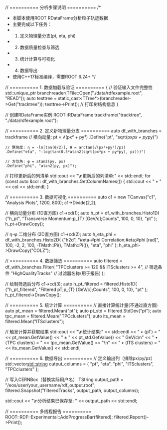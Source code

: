 // ========== 分析步骤说明 ==========
/*
 * 本脚本使用ROOT RDataFrame分析粒子轨迹数据
 * 主要完成以下任务：
 * 1. 定义物理量分支(pt, eta, phi)
 * 2. 数据质量检查与筛选
 * 3. 统计计算与可视化
 * 4. 数据导出
 * 使用C++17标准编译，需要ROOT 6.24+
 */

// ========== 1. 数据加载与验证 ==========
{
    // 验证输入文件完整性
    std::unique_ptr<TFile> branchreader(TFile::Open("./data/rdfexample.root", "READ"));
    auto testtree = static_cast<TTree*>(branchreader->Get("tracktree"));
    testtree->Print();  // 打印树结构信息
}

// 创建RDataFrame实例
ROOT::RDataFrame trackframe("tracktree", "./data/rdfexample.root");

// ========== 2. 定义新物理量分支 ==========
auto df_with_branches = trackframe
    // 横向动量: pt = √(px² + py²)
    .Define("pt",  "sqrt(px*px + py*py)")  
    
    // 赝快度: η = -ln[tan(θ/2)], θ = arctan(√(px²+py²)/pz)
    .Define("eta", "-log(tan(0.5*atan2(sqrt(px*px + py*py), pz)))")  
    
    // 方位角: φ = atan2(py, px)
    .Define("phi", "atan2(py, px)");       

// 打印更新后的列清单
std::cout << "\n更新后的列清单:" << std::endl;
for (const auto &col : df_with_branches.GetColumnNames()) {
    std::cout << " • " << col << std::endl;
}

// ========== 3. 数据可视化 ==========
auto c1 = new TCanvas("c1", "Analysis Plots", 1200, 800);
c1->Divide(2,2);

// 横向动量分布 (1D直方图)
c1->cd(1);
auto h_pt = df_with_branches.Histo1D(
    {"h_pt", "Transverse Momentum;p_{T} [GeV/c];Counts", 100, 0, 10}, 
    "pt"
);
h_pt->DrawCopy();

// η-φ 二维分布 (2D直方图)
c1->cd(2);
auto h_eta_phi = df_with_branches.Histo2D(
    {"h2d", "#eta-#phi Correlation;#eta;#phi [rad]", 
     100, -2, 2, 100, -TMath::Pi(), TMath::Pi()},
    "eta", "phi"
);
h_eta_phi->DrawCopy("COLZ");

// ========== 4. 数据筛选 ==========
auto filtered = df_with_branches.Filter(
    "TPCclusters >= 120 && ITSclusters >= 4",  // 筛选条件
    "HighQualityTracks"                        // 过滤器名称(用于报告)
);

// 绘制筛选后分布
c1->cd(3);
auto h_pt_filtered = filtered.Histo1D(
    {"h_pt_filtered", "Filtered pT;p_{T} [GeV/c];Counts", 100, 0, 10}, 
    "pt"
);
h_pt_filtered->DrawCopy();

// ========== 5. 统计计算 ==========
// 直接计算统计量(不通过直方图)
auto pt_mean = filtered.Mean("pt");
auto pt_std = filtered.StdDev("pt");
auto tpc_mean = filtered.Mean("TPCclusters");
auto its_mean = filtered.Mean("ITSclusters");

// 触发计算并获取结果
std::cout << "\n统计结果:" << std::endl
          << " • ⟨pT⟩ = " << pt_mean.GetValue() << " ± " << pt_std.GetValue() << " GeV/c\n"
          << " • ⟨TPC clusters⟩ = " << tpc_mean.GetValue() << "\n"
          << " • ⟨ITS clusters⟩ = " << its_mean.GetValue() << std::endl;

// ========== 6. 数据导出 ==========
// 定义输出列（排除px/py/pz）
std::vector<std::string> output_columns = {
    "pt", "eta", "phi", "ITSclusters", "TPCclusters"
};

// 写入CERNBox（替换实际用户名）
TString output_path = "/eos/user/your_username/rdf_output.root";
filtered.Snapshot("filteredTracks", output_path, output_columns);

std::cout << "\n分析结果已保存至: " << output_path << std::endl;

// ========== 多线程报告 ==========
ROOT::RDF::Experimental::AddProgressBar(filtered);
filtered.Report()->Print();